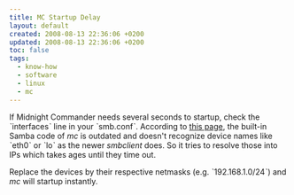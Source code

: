 ```yaml
---
title: MC Startup Delay
layout: default
created: 2008-08-13 22:36:06 +0200
updated: 2008-08-13 22:36:06 +0200
toc: false
tags:
  - know-how
  - software
  - linux
  - mc
---
```

If Midnight Commander needs several seconds to startup, check the ˋinterfacesˋ line in your ˋsmb.confˋ. According to [this page](http://osdir.com/ml/gnome.apps.mc.general/2006-09/msg00057.html),
the built-in Samba code of *mc* is outdated and doesn't recognize device names like ˋeth0ˋ or ˋloˋ as the newer
*smbclient* does. So it tries to resolve those into IPs which takes ages until they time out.

Replace the devices by their respective netmasks (e.g. ˋ192.168.1.0/24ˋ) and *mc* will startup instantly.
